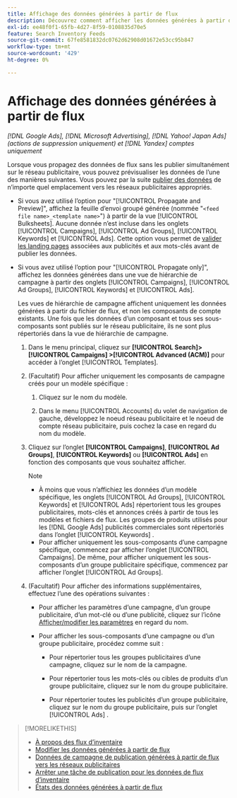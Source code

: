 ```yaml
---
title: Affichage des données générées à partir de flux
description: Découvrez comment afficher les données générées à partir de flux de données d’inventaire.
exl-id: ee48f0f1-65fb-4d27-8f59-0108835d70e5
feature: Search Inventory Feeds
source-git-commit: 67fe8581832dc0762d62908d01672e53cc95b847
workflow-type: tm+mt
source-wordcount: '429'
ht-degree: 0%

---
```


# Affichage des données générées à partir de flux

*[!DNL Google Ads], [!DNL Microsoft Advertising], [!DNL Yahoo! Japan Ads] (actions de suppression uniquement) et [!DNL Yandex] comptes uniquement*

Lorsque vous propagez des données de flux sans les publier simultanément sur le réseau publicitaire, vous pouvez prévisualiser les données de l’une des manières suivantes. Vous pouvez par la suite [publier des données](propagated-data-post.md) de n’importe quel emplacement vers les réseaux publicitaires appropriés.

* Si vous avez utilisé l’option pour &quot;[!UICONTROL Propagate and Preview]&quot;, affichez la feuille d’envoi groupé générée (nommée &quot;`<feed file name>_<template name>`&quot;) à partir de la vue [!UICONTROL Bulksheets]. Aucune donnée n’est incluse dans les onglets [!UICONTROL Campaigns], [!UICONTROL Ad Groups], [!UICONTROL Keywords] et [!UICONTROL Ads]. Cette option vous permet de [valider les landing pages](/help/search-social-commerce/campaign-management/bulksheets/bulksheet-validate-landing-pages.md) associées aux publicités et aux mots-clés avant de publier les données.

* Si vous avez utilisé l’option pour &quot;[!UICONTROL Propagate only]&quot;, affichez les données générées dans une vue de hiérarchie de campagne à partir des onglets [!UICONTROL Campaigns], [!UICONTROL Ad Groups], [!UICONTROL Keywords] et [!UICONTROL Ads].

  Les vues de hiérarchie de campagne affichent uniquement les données générées à partir du fichier de flux, et non les composants de compte existants. Une fois que les données d’un composant et tous ses sous-composants sont publiés sur le réseau publicitaire, ils ne sont plus répertoriés dans la vue de hiérarchie de campagne.

   1. Dans le menu principal, cliquez sur **[!UICONTROL Search]> [!UICONTROL Campaigns] >[!UICONTROL Advanced (ACM)]** pour accéder à l’onglet [!UICONTROL Templates].

   1. (Facultatif) Pour afficher uniquement les composants de campagne créés pour un modèle spécifique :

      1. Cliquez sur le nom du modèle.

      1. Dans le menu [!UICONTROL Accounts] du volet de navigation de gauche, développez le noeud réseau publicitaire et le noeud de compte réseau publicitaire, puis cochez la case en regard du nom du modèle.

   1. Cliquez sur l’onglet **[!UICONTROL Campaigns]**, **[!UICONTROL Ad Groups]**, **[!UICONTROL Keywords]** ou **[!UICONTROL Ads]** en fonction des composants que vous souhaitez afficher.

      >[!NOTE]
      >
      >* À moins que vous n’affichiez les données d’un modèle spécifique, les onglets [!UICONTROL Ad Groups], [!UICONTROL Keywords] et [!UICONTROL Ads] répertorient tous les groupes publicitaires, mots-clés et annonces créés à partir de tous les modèles et fichiers de flux. Les groupes de produits utilisés pour les [!DNL Google Ads] publicités commerciales sont répertoriés dans l’onglet [!UICONTROL Keywords] .
      >* Pour afficher uniquement les sous-composants d’une campagne spécifique, commencez par afficher l’onglet [!UICONTROL Campaigns]. De même, pour afficher uniquement les sous-composants d’un groupe publicitaire spécifique, commencez par afficher l’onglet [!UICONTROL Ad Groups].

   1. (Facultatif) Pour afficher des informations supplémentaires, effectuez l’une des opérations suivantes :

      * Pour afficher les paramètres d’une campagne, d’un groupe publicitaire, d’un mot-clé ou d’une publicité, cliquez sur l’icône [Afficher/modifier les paramètres](/help/search-social-commerce/assets/settings.png "Icône Afficher/modifier les paramètres") en regard du nom.

      * Pour afficher les sous-composants d’une campagne ou d’un groupe publicitaire, procédez comme suit :

         * Pour répertorier tous les groupes publicitaires d’une campagne, cliquez sur le nom de la campagne.

         * Pour répertorier tous les mots-clés ou cibles de produits d’un groupe publicitaire, cliquez sur le nom du groupe publicitaire.

         * Pour répertorier toutes les publicités d’un groupe publicitaire, cliquez sur le nom du groupe publicitaire, puis sur l’onglet [!UICONTROL Ads] .

>[!MORELIKETHIS]
>
>* [À propos des flux d’inventaire](inventory-feeds-about.md)
>* [Modifier les données générées à partir de flux](propagated-data-edit.md)
>* [Données de campagne de publication générées à partir de flux vers les réseaux publicitaires](propagated-data-post.md)
>* [Arrêter une tâche de publication pour les données de flux d’inventaire](stop-job.md)
>* [États des données générées à partir de flux](propagated-data-status.md)
